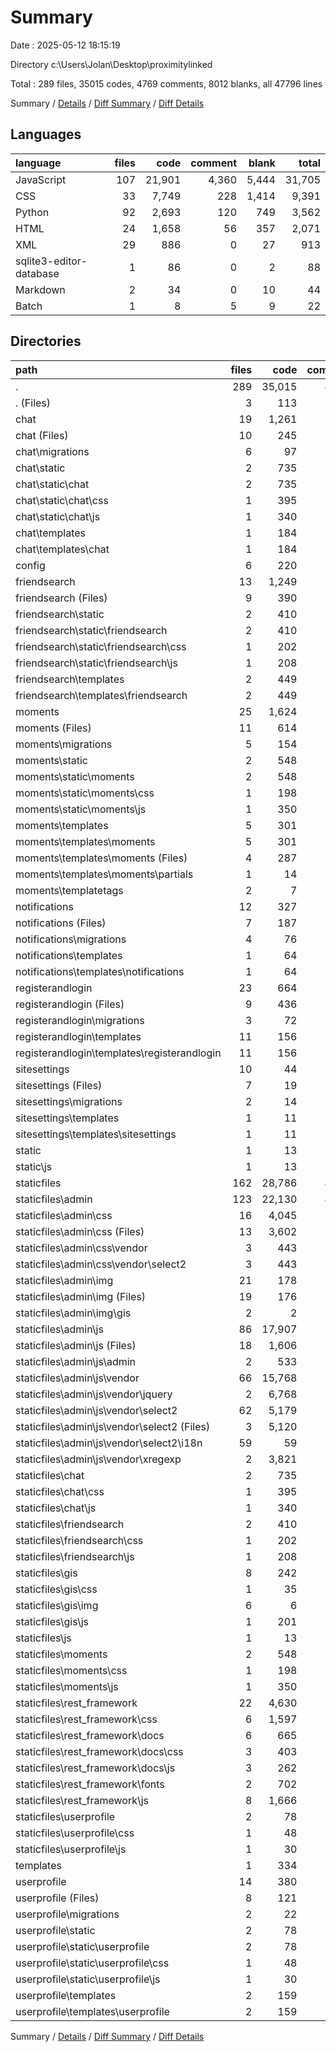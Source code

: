# Summary

Date : 2025-05-12 18:15:19

Directory c:\\Users\\Jolan\\Desktop\\proximitylinked

Total : 289 files,  35015 codes, 4769 comments, 8012 blanks, all 47796 lines

Summary / [Details](details.md) / [Diff Summary](diff.md) / [Diff Details](diff-details.md)

## Languages
| language | files | code | comment | blank | total |
| :--- | ---: | ---: | ---: | ---: | ---: |
| JavaScript | 107 | 21,901 | 4,360 | 5,444 | 31,705 |
| CSS | 33 | 7,749 | 228 | 1,414 | 9,391 |
| Python | 92 | 2,693 | 120 | 749 | 3,562 |
| HTML | 24 | 1,658 | 56 | 357 | 2,071 |
| XML | 29 | 886 | 0 | 27 | 913 |
| sqlite3-editor-database | 1 | 86 | 0 | 2 | 88 |
| Markdown | 2 | 34 | 0 | 10 | 44 |
| Batch | 1 | 8 | 5 | 9 | 22 |

## Directories
| path | files | code | comment | blank | total |
| :--- | ---: | ---: | ---: | ---: | ---: |
| . | 289 | 35,015 | 4,769 | 8,012 | 47,796 |
| . (Files) | 3 | 113 | 6 | 18 | 137 |
| chat | 19 | 1,261 | 31 | 273 | 1,565 |
| chat (Files) | 10 | 245 | 4 | 64 | 313 |
| chat\\migrations | 6 | 97 | 5 | 32 | 134 |
| chat\\static | 2 | 735 | 18 | 147 | 900 |
| chat\\static\\chat | 2 | 735 | 18 | 147 | 900 |
| chat\\static\\chat\\css | 1 | 395 | 5 | 72 | 472 |
| chat\\static\\chat\\js | 1 | 340 | 13 | 75 | 428 |
| chat\\templates | 1 | 184 | 4 | 30 | 218 |
| chat\\templates\\chat | 1 | 184 | 4 | 30 | 218 |
| config | 6 | 220 | 19 | 89 | 328 |
| friendsearch | 13 | 1,249 | 100 | 261 | 1,610 |
| friendsearch (Files) | 9 | 390 | 26 | 118 | 534 |
| friendsearch\\static | 2 | 410 | 60 | 54 | 524 |
| friendsearch\\static\\friendsearch | 2 | 410 | 60 | 54 | 524 |
| friendsearch\\static\\friendsearch\\css | 1 | 202 | 18 | 34 | 254 |
| friendsearch\\static\\friendsearch\\js | 1 | 208 | 42 | 20 | 270 |
| friendsearch\\templates | 2 | 449 | 14 | 89 | 552 |
| friendsearch\\templates\\friendsearch | 2 | 449 | 14 | 89 | 552 |
| moments | 25 | 1,624 | 82 | 385 | 2,091 |
| moments (Files) | 11 | 614 | 22 | 171 | 807 |
| moments\\migrations | 5 | 154 | 4 | 26 | 184 |
| moments\\static | 2 | 548 | 23 | 106 | 677 |
| moments\\static\\moments | 2 | 548 | 23 | 106 | 677 |
| moments\\static\\moments\\css | 1 | 198 | 9 | 42 | 249 |
| moments\\static\\moments\\js | 1 | 350 | 14 | 64 | 428 |
| moments\\templates | 5 | 301 | 33 | 78 | 412 |
| moments\\templates\\moments | 5 | 301 | 33 | 78 | 412 |
| moments\\templates\\moments (Files) | 4 | 287 | 33 | 75 | 395 |
| moments\\templates\\moments\\partials | 1 | 14 | 0 | 3 | 17 |
| moments\\templatetags | 2 | 7 | 0 | 4 | 11 |
| notifications | 12 | 327 | 12 | 74 | 413 |
| notifications (Files) | 7 | 187 | 9 | 50 | 246 |
| notifications\\migrations | 4 | 76 | 3 | 20 | 99 |
| notifications\\templates | 1 | 64 | 0 | 4 | 68 |
| notifications\\templates\\notifications | 1 | 64 | 0 | 4 | 68 |
| registerandlogin | 23 | 664 | 17 | 151 | 832 |
| registerandlogin (Files) | 9 | 436 | 15 | 90 | 541 |
| registerandlogin\\migrations | 3 | 72 | 2 | 14 | 88 |
| registerandlogin\\templates | 11 | 156 | 0 | 47 | 203 |
| registerandlogin\\templates\\registerandlogin | 11 | 156 | 0 | 47 | 203 |
| sitesettings | 10 | 44 | 5 | 26 | 75 |
| sitesettings (Files) | 7 | 19 | 3 | 13 | 35 |
| sitesettings\\migrations | 2 | 14 | 1 | 8 | 23 |
| sitesettings\\templates | 1 | 11 | 1 | 5 | 17 |
| sitesettings\\templates\\sitesettings | 1 | 11 | 1 | 5 | 17 |
| static | 1 | 13 | 0 | 1 | 14 |
| static\\js | 1 | 13 | 0 | 1 | 14 |
| staticfiles | 162 | 28,786 | 4,485 | 6,575 | 39,846 |
| staticfiles\\admin | 123 | 22,130 | 4,034 | 5,640 | 31,804 |
| staticfiles\\admin\\css | 16 | 4,045 | 114 | 955 | 5,114 |
| staticfiles\\admin\\css (Files) | 13 | 3,602 | 114 | 892 | 4,608 |
| staticfiles\\admin\\css\\vendor | 3 | 443 | 0 | 63 | 506 |
| staticfiles\\admin\\css\\vendor\\select2 | 3 | 443 | 0 | 63 | 506 |
| staticfiles\\admin\\img | 21 | 178 | 0 | 19 | 197 |
| staticfiles\\admin\\img (Files) | 19 | 176 | 0 | 19 | 195 |
| staticfiles\\admin\\img\\gis | 2 | 2 | 0 | 0 | 2 |
| staticfiles\\admin\\js | 86 | 17,907 | 3,920 | 4,666 | 26,493 |
| staticfiles\\admin\\js (Files) | 18 | 1,606 | 193 | 145 | 1,944 |
| staticfiles\\admin\\js\\admin | 2 | 533 | 79 | 50 | 662 |
| staticfiles\\admin\\js\\vendor | 66 | 15,768 | 3,648 | 4,471 | 23,887 |
| staticfiles\\admin\\js\\vendor\\jquery | 2 | 6,768 | 1,888 | 2,064 | 10,720 |
| staticfiles\\admin\\js\\vendor\\select2 | 62 | 5,179 | 444 | 1,399 | 7,022 |
| staticfiles\\admin\\js\\vendor\\select2 (Files) | 3 | 5,120 | 385 | 1,340 | 6,845 |
| staticfiles\\admin\\js\\vendor\\select2\\i18n | 59 | 59 | 59 | 59 | 177 |
| staticfiles\\admin\\js\\vendor\\xregexp | 2 | 3,821 | 1,316 | 1,008 | 6,145 |
| staticfiles\\chat | 2 | 735 | 18 | 147 | 900 |
| staticfiles\\chat\\css | 1 | 395 | 5 | 72 | 472 |
| staticfiles\\chat\\js | 1 | 340 | 13 | 75 | 428 |
| staticfiles\\friendsearch | 2 | 410 | 60 | 54 | 524 |
| staticfiles\\friendsearch\\css | 1 | 202 | 18 | 34 | 254 |
| staticfiles\\friendsearch\\js | 1 | 208 | 42 | 20 | 270 |
| staticfiles\\gis | 8 | 242 | 14 | 30 | 286 |
| staticfiles\\gis\\css | 1 | 35 | 0 | 5 | 40 |
| staticfiles\\gis\\img | 6 | 6 | 0 | 6 | 12 |
| staticfiles\\gis\\js | 1 | 201 | 14 | 19 | 234 |
| staticfiles\\js | 1 | 13 | 0 | 1 | 14 |
| staticfiles\\moments | 2 | 548 | 23 | 106 | 677 |
| staticfiles\\moments\\css | 1 | 198 | 9 | 42 | 249 |
| staticfiles\\moments\\js | 1 | 350 | 14 | 64 | 428 |
| staticfiles\\rest_framework | 22 | 4,630 | 334 | 585 | 5,549 |
| staticfiles\\rest_framework\\css | 6 | 1,597 | 38 | 67 | 1,702 |
| staticfiles\\rest_framework\\docs | 6 | 665 | 36 | 121 | 822 |
| staticfiles\\rest_framework\\docs\\css | 3 | 403 | 10 | 84 | 497 |
| staticfiles\\rest_framework\\docs\\js | 3 | 262 | 26 | 37 | 325 |
| staticfiles\\rest_framework\\fonts | 2 | 702 | 0 | 2 | 704 |
| staticfiles\\rest_framework\\js | 8 | 1,666 | 260 | 395 | 2,321 |
| staticfiles\\userprofile | 2 | 78 | 2 | 12 | 92 |
| staticfiles\\userprofile\\css | 1 | 48 | 1 | 6 | 55 |
| staticfiles\\userprofile\\js | 1 | 30 | 1 | 6 | 37 |
| templates | 1 | 334 | 4 | 49 | 387 |
| userprofile | 14 | 380 | 8 | 110 | 498 |
| userprofile (Files) | 8 | 121 | 5 | 35 | 161 |
| userprofile\\migrations | 2 | 22 | 1 | 8 | 31 |
| userprofile\\static | 2 | 78 | 2 | 12 | 92 |
| userprofile\\static\\userprofile | 2 | 78 | 2 | 12 | 92 |
| userprofile\\static\\userprofile\\css | 1 | 48 | 1 | 6 | 55 |
| userprofile\\static\\userprofile\\js | 1 | 30 | 1 | 6 | 37 |
| userprofile\\templates | 2 | 159 | 0 | 55 | 214 |
| userprofile\\templates\\userprofile | 2 | 159 | 0 | 55 | 214 |

Summary / [Details](details.md) / [Diff Summary](diff.md) / [Diff Details](diff-details.md)